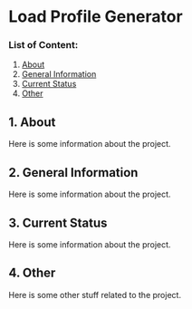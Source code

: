 # Load Profile Generator

### List of Content:
1. [About](#1.-About)
2. [General Information](#2'.'-General-Information)
3. [Current Status](#3.-Current-Status)
4. [Other](#4.-Other)

## 1. About
Here is some information about the project.

## 2. General Information
Here is some information about the project.

## 3. Current Status
Here is some information about the project.

## 4. Other
Here is some other stuff related to the project.
